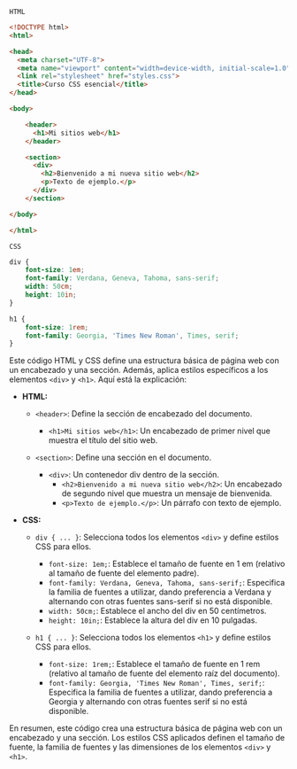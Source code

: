 `HTML`

```html
<!DOCTYPE html>
<html>

<head>
  <meta charset="UTF-8">
  <meta name="viewport" content="width=device-width, initial-scale=1.0">
  <link rel="stylesheet" href="styles.css">
  <title>Curso CSS esencial</title>
</head>

<body>

    <header>
      <h1>Mi sitios web</h1>
    </header>

    <section>
      <div>
        <h2>Bienvenido a mi nueva sitio web</h2>
        <p>Texto de ejemplo.</p>
      </div>
    </section>

</body>

</html>
```

`CSS`

```css
div {
    font-size: 1em;
    font-family: Verdana, Geneva, Tahoma, sans-serif;
    width: 50cm;
    height: 10in;
}

h1 {
    font-size: 1rem;
    font-family: Georgia, 'Times New Roman', Times, serif;
}
```
Este código HTML y CSS define una estructura básica de página web con un encabezado y una sección. Además, aplica estilos específicos a los elementos `<div>` y `<h1>`. Aquí está la explicación:

- **HTML:**
  - `<header>`: Define la sección de encabezado del documento.
    - `<h1>Mi sitios web</h1>`: Un encabezado de primer nivel que muestra el título del sitio web.

  - `<section>`: Define una sección en el documento.
    - `<div>`: Un contenedor div dentro de la sección.
      - `<h2>Bienvenido a mi nueva sitio web</h2>`: Un encabezado de segundo nivel que muestra un mensaje de bienvenida.
      - `<p>Texto de ejemplo.</p>`: Un párrafo con texto de ejemplo.

- **CSS:**
  - `div { ... }`: Selecciona todos los elementos `<div>` y define estilos CSS para ellos.
    - `font-size: 1em;`: Establece el tamaño de fuente en 1 em (relativo al tamaño de fuente del elemento padre).
    - `font-family: Verdana, Geneva, Tahoma, sans-serif;`: Especifica la familia de fuentes a utilizar, dando preferencia a Verdana y alternando con otras fuentes sans-serif si no está disponible.
    - `width: 50cm;`: Establece el ancho del div en 50 centímetros.
    - `height: 10in;`: Establece la altura del div en 10 pulgadas.

  - `h1 { ... }`: Selecciona todos los elementos `<h1>` y define estilos CSS para ellos.
    - `font-size: 1rem;`: Establece el tamaño de fuente en 1 rem (relativo al tamaño de fuente del elemento raíz del documento).
    - `font-family: Georgia, 'Times New Roman', Times, serif;`: Especifica la familia de fuentes a utilizar, dando preferencia a Georgia y alternando con otras fuentes serif si no está disponible.

En resumen, este código crea una estructura básica de página web con un encabezado y una sección. Los estilos CSS aplicados definen el tamaño de fuente, la familia de fuentes y las dimensiones de los elementos `<div>` y `<h1>`.

